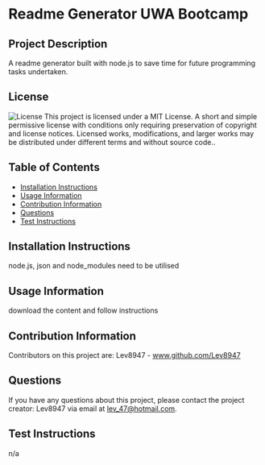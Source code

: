 # Readme Generator UWA Bootcamp

## Project Description
A readme generator built with node.js to save time for future programming tasks undertaken.
    
## License
![License](https://img.shields.io/badge/licence-MIT-blueviolet)
This project is licensed under a MIT License. A short and simple permissive license with conditions only requiring preservation of copyright and license notices. Licensed works, modifications, and larger works may be distributed under different terms and without source code..

## Table of Contents
    
   - [Installation Instructions](#installation-instructions) 
   - [Usage Information](#usage-information) 
   - [Contribution Information](#contribution-information) 
   - [Questions](#questions) 
   - [Test Instructions](#test-instructions) 


## Installation Instructions
node.js, json and node_modules need to be utilised    
   
## Usage Information
download the content and follow instructions    

## Contribution Information
Contributors on this project are:
Lev8947 - www.github.com/Lev8947

## Questions
If you have any questions about this project, please contact the project creator: Lev8947 via email at lev_47@hotmail.com.

## Test Instructions
n/a
